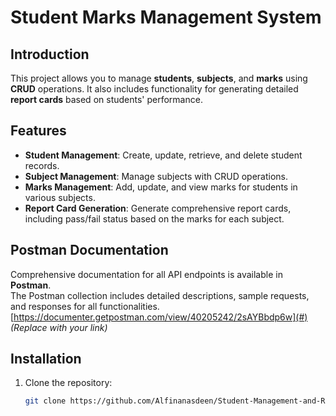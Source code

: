# Student Marks Management System

## Introduction
This project allows you to manage **students**, **subjects**, and **marks** using **CRUD** operations. It also includes functionality for generating detailed **report cards** based on students' performance.

## Features
- **Student Management**: Create, update, retrieve, and delete student records.
- **Subject Management**: Manage subjects with CRUD operations.
- **Marks Management**: Add, update, and view marks for students in various subjects.
- **Report Card Generation**: Generate comprehensive report cards, including pass/fail status based on the marks for each subject.

## Postman Documentation
Comprehensive documentation for all API endpoints is available in **Postman**.  
The Postman collection includes detailed descriptions, sample requests, and responses for all functionalities.  
[https://documenter.getpostman.com/view/40205242/2sAYBbdp6w](#) *(Replace with your link)*

## Installation

1. Clone the repository:
   ```bash
   git clone https://github.com/Alfinanasdeen/Student-Management-and-Report-Generation.git
